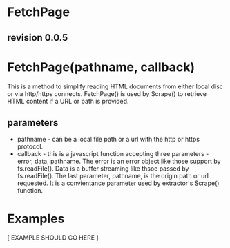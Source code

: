 FetchPage
=========
revision 0.0.5
--------------

# FetchPage(pathname, callback)

This is a method to simplify reading HTML documents from either local disc or via http/https connects. FetchPage() is used by Scrape() to retrieve HTML content if a URL or path is provided.


## parameters

* pathname - can be a local file path or a url with the http or https protocol.
* callback - this is a javascript function accepting three parameters - error, data, pathname. The error is an error object like those support by fs.readFile(). Data is a buffer streaming like thsoe passed by fs.readFile(). The last parameter, pathname, is the origin path or url requested. It is a convientance parameter used by extractor's Scrape() function.

# Examples

[ EXAMPLE SHOULD GO HERE ]
